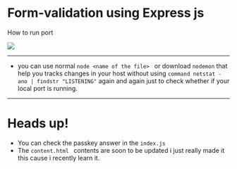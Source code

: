 # Form-validation using Express js
How to run port
  
  <img src= "https://github.com/rence-scratch/form-validation/assets/114133634/bb8e177a-c906-4f1a-8ed6-481cc7859386" >
  <hr>
  
  - you can use normal ``node <name of the file> `` or download ``nodemon`` that help you tracks changes in your host without using 
``command netstat -ano | findstr "LISTENING"`` again and again just to check whether if your local port is running. 

<hr>
  <h1>Heads up!</h1>
  
 - You can check the passkey answer in the ``index.js`` 
 - The ``content.html `` contents are soon to be updated i just really made it this cause i recently learn it.

